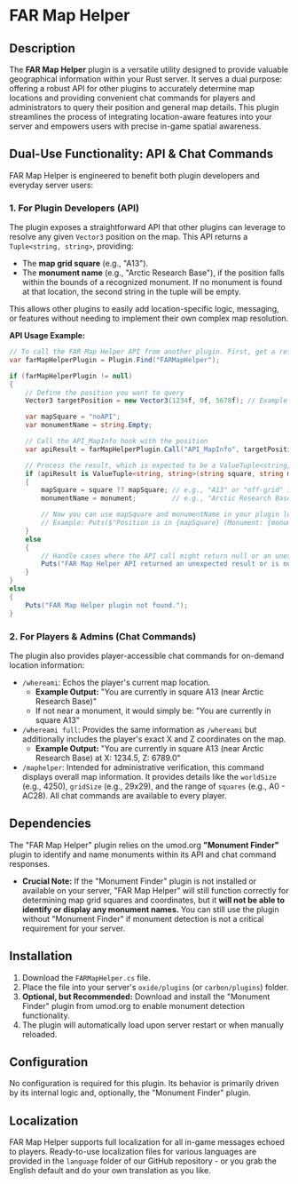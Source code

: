 # FAR Map Helper

## Description
The **FAR Map Helper** plugin is a versatile utility designed to provide valuable geographical information within your Rust server. It serves a dual purpose: offering a robust API for other plugins to accurately determine map locations and providing convenient chat commands for players and administrators to query their position and general map details. This plugin streamlines the process of integrating location-aware features into your server and empowers users with precise in-game spatial awareness.

## Dual-Use Functionality: API & Chat Commands

FAR Map Helper is engineered to benefit both plugin developers and everyday server users:

### 1. For Plugin Developers (API)
The plugin exposes a straightforward API that other plugins can leverage to resolve any given `Vector3` position on the map. This API returns a `Tuple<string, string>`, providing:
*   The **map grid square** (e.g., "A13").
*   The **monument name** (e.g., "Arctic Research Base"), if the position falls within the bounds of a recognized monument. If no monument is found at that location, the second string in the tuple will be empty.

This allows other plugins to easily add location-specific logic, messaging, or features without needing to implement their own complex map resolution.

**API Usage Example:**

```csharp
// To call the FAR Map Helper API from another plugin. First, get a reference to the plugin:
var farMapHelperPlugin = Plugin.Find("FARMapHelper");

if (farMapHelperPlugin != null)
{
    // Define the position you want to query
    Vector3 targetPosition = new Vector3(1234f, 0f, 5678f); // Example position

    var mapSquare = "noAPI";
    var monumentName = string.Empty;

    // Call the API_MapInfo hook with the position
    var apiResult = farMapHelperPlugin.Call("API_MapInfo", targetPosition);

    // Process the result, which is expected to be a ValueTuple<string, string>
    if (apiResult is ValueTuple<string, string>(string square, string monument))
    {
        mapSquare = square ?? mapSquare; // e.g., "A13" or "off-grid" if outside of the map
        monumentName = monument;         // e.g., "Arctic Research Base" or string.Empty

        // Now you can use mapSquare and monumentName in your plugin logic
        // Example: Puts($"Position is in {mapSquare} (Monument: {monumentName})");
    }
    else
    {
        // Handle cases where the API call might return null or an unexpected type
        Puts("FAR Map Helper API returned an unexpected result or is not available.");
    }
}
else
{
    Puts("FAR Map Helper plugin not found.");
}
```

### 2. For Players & Admins (Chat Commands)
The plugin also provides player-accessible chat commands for on-demand location information:

*   `/whereami`: Echos the player's current map location.
    *   **Example Output:** "You are currently in square A13 (near Arctic Research Base)"
    *   If not near a monument, it would simply be: "You are currently in square A13"
*   `/whereami full`: Provides the same information as `/whereami` but additionally includes the player's exact X and Z coordinates on the map.
    *   **Example Output:** "You are currently in square A13 (near Arctic Research Base) at X: 1234.5, Z: 6789.0"
*   `/maphelper`: Intended for administrative verification, this command displays overall map information. It provides details like the `worldSize` (e.g., 4250), `gridSize` (e.g., 29x29), and the range of `squares` (e.g., A0 - AC28). All chat commands are available to every player.

## Dependencies

The "FAR Map Helper" plugin relies on the umod.org **"Monument Finder"** plugin to identify and name monuments within its API and chat command responses.

*   **Crucial Note:** If the "Monument Finder" plugin is not installed or available on your server, "FAR Map Helper" will still function correctly for determining map grid squares and coordinates, but it **will not be able to identify or display any monument names.** You can still use the plugin without "Monument Finder" if monument detection is not a critical requirement for your server.

## Installation
1.  Download the `FARMapHelper.cs` file.
2.  Place the file into your server's `oxide/plugins` (or `carbon/plugins`) folder.
3.  **Optional, but Recommended:** Download and install the "Monument Finder" plugin from umod.org to enable monument detection functionality.
4.  The plugin will automatically load upon server restart or when manually reloaded.

## Configuration
No configuration is required for this plugin. Its behavior is primarily driven by its internal logic and, optionally, the "Monument Finder" plugin.

## Localization
FAR Map Helper supports full localization for all in-game messages echoed to players.
Ready-to-use localization files for various languages are provided in the `language` folder of our GitHub repository - or you grab the English default and do your own translation as you like.
